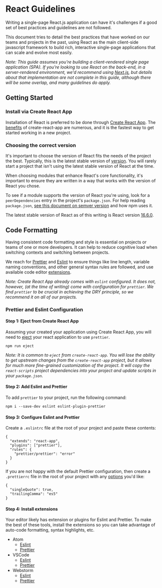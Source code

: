 # React Guidelines

Writing a single-page React.js application can have it's challenges if a good set of best practices and guidelines are not followed.

This document tries to detail the best practices that have worked on our teams and projects in the past, using React as the main client-side javascript framework to build rich, interactive single-page applications that can scale and evolve most easily.

_Note: This guide assumes you're building a client-rendered single page application (SPA). If you're looking to use React on the back-end, in a server-rendered environment, we'd recommend using [Next.js](https://nextjs.org/), but details about that implementation are not complete in this guide, although there will be some overlap, and many guidelines do apply._

## Getting Started

### Install via Create React App
Installation of React is preferred to be done through [Create React App](https://github.com/facebook/create-react-app). The [benefits](https://github.com/facebook/create-react-app#whats-included) of create-react-app are numerous, and it is the fastest way to get started working in a new project.

### Choosing the correct version
It's important to choose the version of React fits the needs of the project the best. Typically, this is the latest stable version of [version](https://reactjs.org/versions/). You will rarely start a project that isn't using the latest stable version of React at the time.

When choosing modules that enhance React's core functionality, it's important to ensure they are written in a way that works with the version of React you chose.

To see if a module supports the version of React you're using, look for a `peerDependencies` entry in the project's `package.json`.  For help reading `package.json`, [see this document on semver version](https://docs.npmjs.com/getting-started/semantic-versioning#semver-for-consumers) and how npm uses it.

The latest stable version of React as of this writing is React version [16.6.0](https://reactjs.org/versions/).

## Code Formatting

Having consistent code formatting and style is essential on projects or teams of one or more developers. It can help to reduce cognitive load when switching contexts and switching between projects.

We reach for [Prettier](https://prettier.io/) and [Eslint](https://eslint.org/) to ensure things like line length, variable naming conventions, and other general syntax rules are followed, and use available code editor [extensions](#step-4--install-extensions).

_Note: Create React App already comes with `eslint` configured. It does not, however, (at the time of writing) come with configuration for `prettier`. We find `prettier` to be crucial in achieving the DRY principle, so we recommend it on all of our projects._

### Prettier and Eslint Configuration

#### Step 1: Eject from Create React App

Assuming your created your application using Create React App, you will need to [eject](https://github.com/facebook/create-react-app/blob/master/packages/react-scripts/template/README.md#npm-run-eject) your react application to use `prettier`.

```
npm run eject
```

_Note: It is common to `eject` from `create-react-app`. You will lose the ability to get upstream changes from the `create-react-app` project, but it allows for much more fine-grained customization of the project. It will copy the `react-scripts` project dependencies into your project and update scripts in your `package.json`._

#### Step 2: Add Eslint and Prettier

To add `prettier` to your project, run the following command:

```
npm i --save-dev eslint eslint-plugin-prettier
```

#### Step 3: Configure Eslint and Prettier

Create a `.eslintrc` file at the root of your project and paste these contents:

```
{
  "extends": "react-app",
  "plugins": ["prettier"],
  "rules": {
    "prettier/prettier": "error"
  }
}
```

If you are not happy with the default Prettier configuration, then create a `.prettierrc` file in the root of your project with any [options](https://prettier.io/docs/en/options.html) you'd like:

```
{
  "singleQuote": true,
  "trailingComma": "es5"
}
```

#### Step 4: Install extensions

Your editor likely has extension or plugins for Eslint and Prettier. To make the best of these tools, install the extensions so you can take advantage of auto-code formatting, syntax highlights, etc.

* Atom
  * [Eslint](https://atom.io/packages/linter-eslint)
  * [Prettier](https://atom.io/packages/prettier-atom)
* VSCode
  * [Eslint](https://marketplace.visualstudio.com/items?itemName=dbaeumer.vscode-eslint)
  * [Prettier](https://marketplace.visualstudio.com/items?itemName=esbenp.prettier-vscode)
* Webstorm
  * [Eslint](https://www.jetbrains.com/help/webstorm/eslint.html)
  * [Prettier](https://prettier.io/docs/en/webstorm.html)

